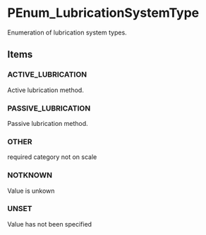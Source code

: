# PEnum_LubricationSystemType

Enumeration of lubrication system types.

## Items

### ACTIVE_LUBRICATION
Active lubrication method.

### PASSIVE_LUBRICATION
Passive lubrication method.

### OTHER
required category not on scale

### NOTKNOWN
Value is unkown

### UNSET
Value has not been specified

